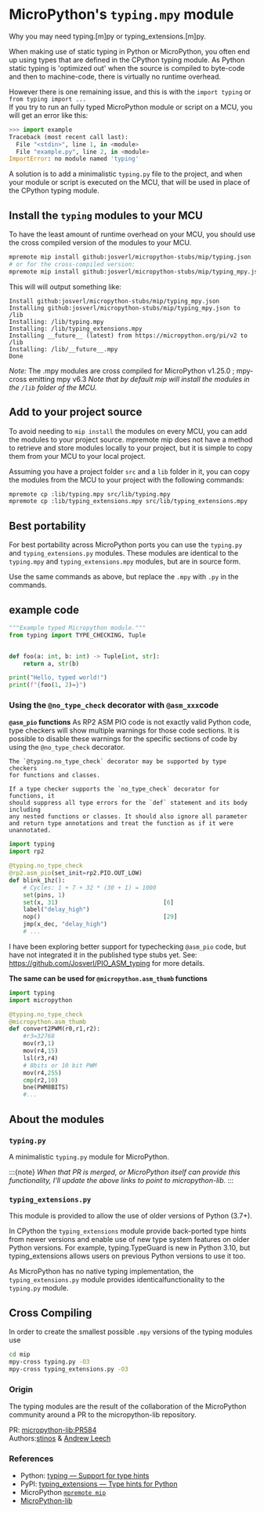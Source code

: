 # MicroPython's `typing.mpy` module

Why you may need typing.[m]py or typing_extensions.[m]py.

When making use of static typing in Python or MicroPython, you often end up using types that are defined in the CPython typing module.
As Python static typing is 'optimized out' when the source is compiled to byte-code and then to machine-code, there is virtually no runtime overhead.

However there is one remaining issue, and this is with the `import typing` or `from typing import ...`  
If you try to run an fully typed MicroPython module or script on a MCU, you will get an error like this:

```python
>>> import example
Traceback (most recent call last):
  File "<stdin>", line 1, in <module>
  File "example.py", line 2, in <module>
ImportError: no module named 'typing'
```
A solution is to add a minimalistic `typing.py` file to the project, and when your module or script is executed on the MCU, that will be used in place of the CPython typing module.


## Install the `typing` modules to your MCU
To have the least amount of runtime overhead on your MCU, you should use the cross compiled version of the modules to your MCU.

```bash
mpremote mip install github:josverl/micropython-stubs/mip/typing.json
# or for the cross-compiled version: 
mpremote mip install github:josverl/micropython-stubs/mip/typing_mpy.json
```
This will will output something like:
``` 
Install github:josverl/micropython-stubs/mip/typing_mpy.json
Installing github:josverl/micropython-stubs/mip/typing_mpy.json to /lib
Installing: /lib/typing.mpy
Installing: /lib/typing_extensions.mpy
Installing __future__ (latest) from https://micropython.org/pi/v2 to /lib
Installing: /lib/__future__.mpy
Done
```
*Note:* The .mpy modules are cross compiled for MicroPython v1.25.0 ; mpy-cross emitting mpy v6.3
_Note that by default mip will install the modules in the `/lib` folder of the MCU._

## Add to your project source
To avoid needing to `mip install` the modules on every MCU, you can add the modules to your project source.
mpremote mip does not have a method to retrieve and store modules locally to your project, but it is simple to copy them from your MCU to your local project.

Assuming you have a project folder `src` and a `lib` folder in it, you can copy the modules from the MCU to your project with the following commands:

```bash
mpremote cp :lib/typing.mpy src/lib/typing.mpy
mpremote cp :lib/typing_extensions.mpy src/lib/typing_extensions.mpy
```

## Best portability
For best portability across MicroPython ports you can use the `typing.py` and `typing_extensions.py` modules. These modules are identical to the `typing.mpy` and `typing_extensions.mpy` modules, but are in source form.

Use the same commands as above, but replace the `.mpy` with `.py` in the commands.


## example code
```python
"""Example typed Micropython module."""
from typing import TYPE_CHECKING, Tuple


def foo(a: int, b: int) -> Tuple[int, str]:
    return a, str(b)

print("Hello, typed world!")
print(f"{foo(1, 2)=}")
```

### Using the `@no_type_check` decorator with `@asm_xxx`code

**`@asm_pio` functions**
As RP2 ASM PIO code is not exactly valid Python code, type checkers will show multiple warnings for those code sections. 
It is possible to disable these warnings for the specific sections of code by using the `@no_type_check` decorator.

    The `@typing.no_type_check` decorator may be supported by type checkers
    for functions and classes.

    If a type checker supports the `no_type_check` decorator for functions, it
    should suppress all type errors for the `def` statement and its body including
    any nested functions or classes. It should also ignore all parameter
    and return type annotations and treat the function as if it were unannotated.


```python
import typing
import rp2

@typing.no_type_check
@rp2.asm_pio(set_init=rp2.PIO.OUT_LOW)
def blink_1hz():
    # Cycles: 1 + 7 + 32 * (30 + 1) = 1000
    set(pins, 1)
    set(x, 31)                              [6]
    label("delay_high")
    nop()                                   [29]
    jmp(x_dec, "delay_high")
    # ...
```

I have been exploring better support for  typechecking `@asm_pio` code, but have not integrated it in the published type stubs yet.
See: https://github.com/Josverl/PIO_ASM_typing for more details.

**The same can be used for `@micropython.asm_thumb` functions**

```python
import typing
import micropython

@typing.no_type_check
@micropython.asm_thumb
def convert2PWM(r0,r1,r2): 
    #r3=32768
    mov(r3,1)
    mov(r4,15)
    lsl(r3,r4)
    # 8bits or 10 bit PWM
    mov(r4,255)
    cmp(r2,10)
    bne(PWM8BITS)
    #...
```    


## About the modules

### `typing.py`
A minimalistic `typing.py` module for MicroPython.

:::{note}
_When that PR is merged, or MicroPython itself can provide this functionality, I'll update the above links to point to micropython-lib._
:::
### `typing_extensions.py`
This module is provided to allow the use of older versions of Python (3.7+).

In CPython the `typing_extensions` module provide back-ported type hints from newer versions and enable use of new type system features on older Python versions. 
For example, typing.TypeGuard is new in Python 3.10, but typing_extensions allows users on previous Python versions to use it too.

As MicroPython has no native typing implementation, the `typing_extensions.py` module provides identicalfunctionality  to the `typing.py` module.

## Cross Compiling

In order to create the smallest possible `.mpy` versions of the typing modules use 

```sh
cd mip
mpy-cross typing.py -O3
mpy-cross typing_extensions.py -O3
```

### Origin 
The typing modules are the result of the collaboration of the MicroPython community around a PR to the micropython-lib repository.

PR: [micropython-lib:PR584](https://github.com/micropython/micropython-lib/pull/584)  
Authors:[stinos](https://github.com/stinos) & [Andrew Leech](https://github.com/andrewleech)  


### References

- Python: [typing — Support for type hints](https://docs.python.org/3/library/typing.html)
- PyPI: [typing_extensions — Type hints for Python](https://pypi.org/project/typing-extensions/)
- MicroPython [`mpremote mip`](https://docs.micropython.org/en/latest/reference/packages.html#installing-packages-with-mpremote)
- [MicroPython-lib](https://github.com/micropython/micropython-lib)
